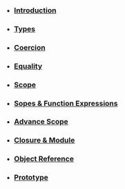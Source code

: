 * ### [Introduction](./md/introduction.md)
* ### [Types](./md/types.md)
* ### [Coercion](./md/Coercion.md)
* ### [Equality](./md/equality.md)
* ### [Scope](./md/Scope.md)
* ### [Sopes & Function Expressions](./md/Scopes%20and%20Function%20Expression.md)
* ### [Advance Scope](./md/Advance%20Scope.md)
* ### [Closure & Module](./md/closure.md)
* ### [Object Reference](./md/Objects.md)
* ### [Prototype](./md/Prototypes.md)